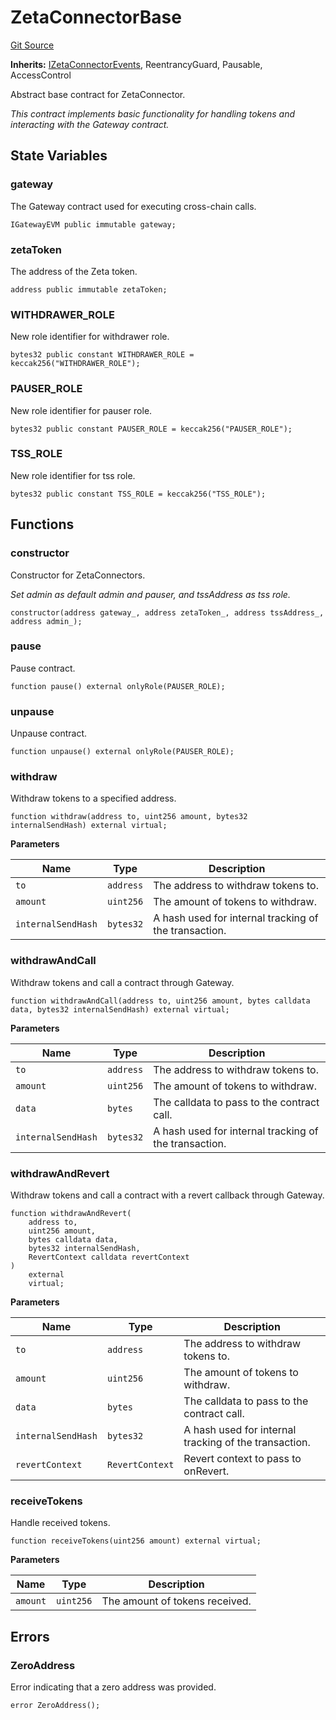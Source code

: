 # ZetaConnectorBase
[Git Source](https://github.com/zeta-chain/protocol-contracts/blob/c157025a39efca61d83e5991d093a94548f342fb/contracts/evm/ZetaConnectorBase.sol)

**Inherits:**
[IZetaConnectorEvents](/contracts/evm/interfaces/IZetaConnector.sol/interface.IZetaConnectorEvents.md), ReentrancyGuard, Pausable, AccessControl

Abstract base contract for ZetaConnector.

*This contract implements basic functionality for handling tokens and interacting with the Gateway contract.*


## State Variables
### gateway
The Gateway contract used for executing cross-chain calls.


```solidity
IGatewayEVM public immutable gateway;
```


### zetaToken
The address of the Zeta token.


```solidity
address public immutable zetaToken;
```


### WITHDRAWER_ROLE
New role identifier for withdrawer role.


```solidity
bytes32 public constant WITHDRAWER_ROLE = keccak256("WITHDRAWER_ROLE");
```


### PAUSER_ROLE
New role identifier for pauser role.


```solidity
bytes32 public constant PAUSER_ROLE = keccak256("PAUSER_ROLE");
```


### TSS_ROLE
New role identifier for tss role.


```solidity
bytes32 public constant TSS_ROLE = keccak256("TSS_ROLE");
```


## Functions
### constructor

Constructor for ZetaConnectors.

*Set admin as default admin and pauser, and tssAddress as tss role.*


```solidity
constructor(address gateway_, address zetaToken_, address tssAddress_, address admin_);
```

### pause

Pause contract.


```solidity
function pause() external onlyRole(PAUSER_ROLE);
```

### unpause

Unpause contract.


```solidity
function unpause() external onlyRole(PAUSER_ROLE);
```

### withdraw

Withdraw tokens to a specified address.


```solidity
function withdraw(address to, uint256 amount, bytes32 internalSendHash) external virtual;
```
**Parameters**

|Name|Type|Description|
|----|----|-----------|
|`to`|`address`|The address to withdraw tokens to.|
|`amount`|`uint256`|The amount of tokens to withdraw.|
|`internalSendHash`|`bytes32`|A hash used for internal tracking of the transaction.|


### withdrawAndCall

Withdraw tokens and call a contract through Gateway.


```solidity
function withdrawAndCall(address to, uint256 amount, bytes calldata data, bytes32 internalSendHash) external virtual;
```
**Parameters**

|Name|Type|Description|
|----|----|-----------|
|`to`|`address`|The address to withdraw tokens to.|
|`amount`|`uint256`|The amount of tokens to withdraw.|
|`data`|`bytes`|The calldata to pass to the contract call.|
|`internalSendHash`|`bytes32`|A hash used for internal tracking of the transaction.|


### withdrawAndRevert

Withdraw tokens and call a contract with a revert callback through Gateway.


```solidity
function withdrawAndRevert(
    address to,
    uint256 amount,
    bytes calldata data,
    bytes32 internalSendHash,
    RevertContext calldata revertContext
)
    external
    virtual;
```
**Parameters**

|Name|Type|Description|
|----|----|-----------|
|`to`|`address`|The address to withdraw tokens to.|
|`amount`|`uint256`|The amount of tokens to withdraw.|
|`data`|`bytes`|The calldata to pass to the contract call.|
|`internalSendHash`|`bytes32`|A hash used for internal tracking of the transaction.|
|`revertContext`|`RevertContext`|Revert context to pass to onRevert.|


### receiveTokens

Handle received tokens.


```solidity
function receiveTokens(uint256 amount) external virtual;
```
**Parameters**

|Name|Type|Description|
|----|----|-----------|
|`amount`|`uint256`|The amount of tokens received.|


## Errors
### ZeroAddress
Error indicating that a zero address was provided.


```solidity
error ZeroAddress();
```

